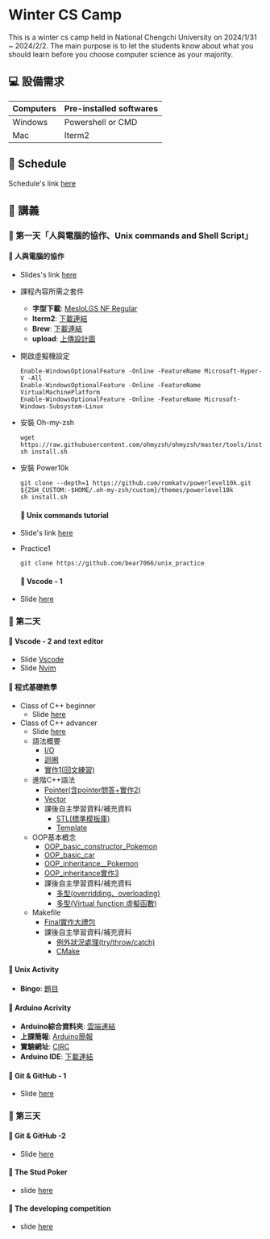 # Winter CS Camp

This is a winter cs camp held in National Chengchi University on 2024/1/31 ~ 2024/2/2. The main purpose is to let the students know about what you should learn before you choose computer science as your majority.

## 💻 設備需求

| Computers | Pre-installed softwares |
| --------- | ----------------------- |
| Windows   | Powershell or CMD       |
| Mac       | Iterm2                  |

## 📣 Schedule

Schedule's link [here](https://docs.google.com/document/d/11QHqGS9etAwiPgg4OhzGZhMZ6HjQMVGupI8I3ZCp3ac/edit)

## 📘 講義

### 📅 第一天「人與電腦的協作、Unix commands and Shell Script」

#### 📎 人與電腦的協作

- Slides's link [here](https://docs.google.com/presentation/d/1mMqcRotUqBH4X1Jyjz_BD4xcPibSxdonCQ933J3eQd8/edit#slide=id.p)

- 課程內容所需之套件

  - **字型下載**: [MesloLGS NF Regular](https://www.google.com/url?q=https://github.com/romkatv/powerlevel10k-media/raw/master/MesloLGS%2520NF%2520Regular.ttf&sa=D&source=editors&ust=1704195459976407&usg=AOvVaw1ZqnwQ0ZB2yCDr8pLKZ51D)
  - **Iterm2**: [下載連結](https://iterm2.com)
  - **Brew**: [下載連結](https://brew.sh)
  - **upload**: [上傳設計圖](https://docs.google.com/presentation/d/19UVVNFsg4vdvqkoa3aU9ZaJx5RfCF5RlEOnXATT9eso/edit#slide=id.p)

- 開啟虛擬機設定
  ```shell
  Enable-WindowsOptionalFeature -Online -FeatureName Microsoft-Hyper-V -All
  Enable-WindowsOptionalFeature -Online -FeatureName VirtualMachinePlatform
  Enable-WindowsOptionalFeature -Online -FeatureName Microsoft-Windows-Subsystem-Linux

  ```

- 安裝 Oh-my-zsh

  ```shell
  wget https://raw.githubusercontent.com/ohmyzsh/ohmyzsh/master/tools/install.sh
  sh install.sh
  ```

- 安裝 Power10k

  ```shell
  git clone --depth=1 https://github.com/romkatv/powerlevel10k.git ${ZSH_CUSTOM:-$HOME/.oh-my-zsh/custom}/themes/powerlevel10k
  sh install.sh
  ```

  #### 📎 Unix commands tutorial

- Slide's link [here](https://www.canva.com/design/DAF7PqK4W1U/CqISUGn-D7JJNauk1v2lQA/view?utm_content=DAF7PqK4W1U&utm_campaign=designshare&utm_medium=link&utm_source=editor)
- Practice1

  ```shell
  git clone https://github.com/bear7066/unix_practice 
  ```

  #### 📎 Vscode - 1

- Slide [here](https://docs.google.com/presentation/d/1iSpYdzzZ-hl0GxLNo_U3k-Bx-ZFQynHTT3E1D7jZh2Y/edit?usp=sharing)

### 📅 第二天

#### 📎 Vscode - 2 and text editor

- Slide [Vscode](https://docs.google.com/presentation/d/1iSpYdzzZ-hl0GxLNo_U3k-Bx-ZFQynHTT3E1D7jZh2Y/edit?usp=sharing)
- Slide [Nvim](https://docs.google.com/presentation/d/1xMphq9y7CBEhoEdZldoZYM4rqefK0IjYmwH_tjGol7I/edit?usp=sharing)

#### 📎 程式基礎教學

- Class of C++ beginner
  - Slide [here](https://docs.google.com/presentation/d/1Gsacjz0jBTtGtYkE2geQMWR2OqwW1TD9FZf3boeXvIU/edit?usp=sharing)
- Class of C++ advancer
  - Slide [here](https://docs.google.com/presentation/d/1T3sX-2wM_9wf5vsotUIlcCwE8o_RVlafrXun2KAesbE/edit?usp=sharing)
  - 語法概要
    - [I/O](https://onlinegdb.com/GFnvFYdjB)
    - [迴圈](https://onlinegdb.com/qWroYH7C9)
    - [實作1(回文練習)](https://onlinegdb.com/SDNab9UDBv) 
  - 進階C++語法
    - [Pointer(含pointer問答+實作2)](https://onlinegdb.com/cHwKXaL2J)
    - [Vector](https://onlinegdb.com/ex5t0nSJM)
    - 課後自主學習資料/補充資料
      - [STL(標準模板庫)](https://jasonblog.github.io/note/c++/c++_stl_xue_xi_zong_7d5028_quan_976229.html)
      - [Template](https://www.geeksforgeeks.org/templates-cpp/)
  - OOP基本概念
    - [OOP_basic_constructor_Pokemon](https://onlinegdb.com/Ct_3Ta4Aa)
    - [OOP_basic_car](https://www.onlinegdb.com/0o_y1dpZx)
    - [OOP_inheritance__Pokemon](https://onlinegdb.com/ZSZ1vwRG2)
    - [OOP_inheritance實作3](https://onlinegdb.com/Bo833FsMk)
    - 課後自主學習資料/補充資料
      - [多型(overridding、overloading)](https://ithelp.ithome.com.tw/articles/10304440)
      - [多型(Virtual function 虛擬函數)](https://ithelp.ithome.com.tw/articles/10306623)   
  - Makefile
    - [Final實作大禮包](https://drive.google.com/drive/folders/1iU_ZavO7QyWZoYe6DeDwhSzf6sTEyIia?usp=sharing)
    - 課後自主學習資料/補充資料
      - [例外狀況處理(try/throw/catch)](http://kaiching.org/pydoing/cpp/cpp-try.html)
      - [CMake](https://ithelp.ithome.com.tw/articles/10221101) 

#### 📎 Unix Activity

- **Bingo**: [題目](https://docs.google.com/presentation/d/11X-BsQINUYfC2JZ9qbCoBqz-KW36t8xTEylN-FRYuOo/edit#slide=id.g266f4431181_1_81)

#### 📎 Arduino Acrivity

- **Arduino綜合資料夾**: [雲端連結](https://drive.google.com/drive/u/1/folders/1ayW33uwaRaSwJXRh6a5LmEbAfS1bbK5c?fbclid=IwAR3AY3tlInAxxI7o7oarkYQXrOwnOEhPgkdlqAWzAuZnV-P94-ot1YmLOCk)
- **上課簡報**: [Arduino簡報](https://docs.google.com/presentation/d/1r2SouD4yRVY8rZK-MRKEkypic7BFXzOjfjk8wlVeoig/edit?usp=sharing)
- **實驗網址**: [CIRC](https://learn.adafruit.com/experimenters-guide-for-metro/intro)
- **Arduino IDE**: [下載連結](https://www.arduino.cc/en/software)


#### 📎 Git & GitHub - 1

- Slide [here](https://docs.google.com/presentation/d/1onmmWZ8eNbfN1vRiuVRvFV95hl3bdJbnCdQ66WEKPL4/edit?usp=sharing)

### 📅 第三天

#### 📎 Git & GitHub -2

- Slide [here](https://docs.google.com/presentation/d/1onmmWZ8eNbfN1vRiuVRvFV95hl3bdJbnCdQ66WEKPL4/edit?usp=sharing)

#### 📎 The Stud Poker

- slide [here](https://docs.google.com/presentation/d/1rXFqpYP0xvqW8GXyXMfmDdEARmQW1ITsfLu9BoSSEUQ/edit#slide=id.p)
  
#### 📎 The developing competition

- slide [here](https://github.com/SpeedReach/Soha)
